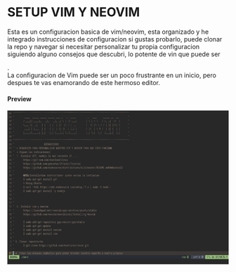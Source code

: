 # SETUP  VIM Y NEOVIM
<p>Esta es un configuracion basica de vim/neovim, esta organizado y he integrado instrucciones de configuracion si gustas probarlo, puede clonar la repo y navegar si necesitar personalizar tu propia configuracion siguiendo alguno consejos que descubri, lo potente de vin que puede ser</p>.<br> 
La configuracion de Vim puede ser un poco frustrante en un inicio, pero despues te vas enamorando de este hermoso editor. 

<h4>Preview</h4>
<p><img src="https://github.com/AventuraJr/Labs-SpeedTest/blob/main/Screenshot%20from%202022-03-01%2022-45-54.png" alt="Synthwave" height="350" width="900"></p>

